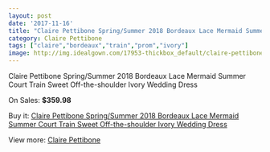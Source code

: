 ```yaml
---
layout: post
date: '2017-11-16'
title: "Claire Pettibone Spring/Summer 2018 Bordeaux Lace Mermaid Summer Court Train Sweet Off-the-shoulder Ivory Wedding Dress"
category: Claire Pettibone
tags: ["claire","bordeaux","train","prom","ivory"]
image: http://img.idealgown.com/17953-thickbox_default/claire-pettibone-spring-summer-2018-bordeaux-lace-mermaid-summer-court-train-sweet-off-the-shoulder-ivory-wedding-dress.jpg
---
```

Claire Pettibone Spring/Summer 2018 Bordeaux Lace Mermaid Summer Court Train Sweet Off-the-shoulder Ivory Wedding Dress

On Sales: **$359.98**
<a href="https://www.idealgown.com/en/claire-pettibone/6971-claire-pettibone-spring-summer-2018-bordeaux-lace-mermaid-summer-court-train-sweet-off-the-shoulder-ivory-wedding-dress.html"><amp-img layout="responsive" width="600" height="600" src="//img.idealgown.com/17953-thickbox_default/claire-pettibone-spring-summer-2018-bordeaux-lace-mermaid-summer-court-train-sweet-off-the-shoulder-ivory-wedding-dress.jpg" alt="Claire Pettibone Spring/Summer 2018 Bordeaux Lace Mermaid Summer Court Train Sweet Off-the-shoulder Ivory Wedding Dress 0" /></a>
<a href="https://www.idealgown.com/en/claire-pettibone/6971-claire-pettibone-spring-summer-2018-bordeaux-lace-mermaid-summer-court-train-sweet-off-the-shoulder-ivory-wedding-dress.html"><amp-img layout="responsive" width="600" height="600" src="//img.idealgown.com/17960-thickbox_default/claire-pettibone-spring-summer-2018-bordeaux-lace-mermaid-summer-court-train-sweet-off-the-shoulder-ivory-wedding-dress.jpg" alt="Claire Pettibone Spring/Summer 2018 Bordeaux Lace Mermaid Summer Court Train Sweet Off-the-shoulder Ivory Wedding Dress 1" /></a>
<a href="https://www.idealgown.com/en/claire-pettibone/6971-claire-pettibone-spring-summer-2018-bordeaux-lace-mermaid-summer-court-train-sweet-off-the-shoulder-ivory-wedding-dress.html"><amp-img layout="responsive" width="600" height="600" src="//img.idealgown.com/17959-thickbox_default/claire-pettibone-spring-summer-2018-bordeaux-lace-mermaid-summer-court-train-sweet-off-the-shoulder-ivory-wedding-dress.jpg" alt="Claire Pettibone Spring/Summer 2018 Bordeaux Lace Mermaid Summer Court Train Sweet Off-the-shoulder Ivory Wedding Dress 2" /></a>
<a href="https://www.idealgown.com/en/claire-pettibone/6971-claire-pettibone-spring-summer-2018-bordeaux-lace-mermaid-summer-court-train-sweet-off-the-shoulder-ivory-wedding-dress.html"><amp-img layout="responsive" width="600" height="600" src="//img.idealgown.com/17958-thickbox_default/claire-pettibone-spring-summer-2018-bordeaux-lace-mermaid-summer-court-train-sweet-off-the-shoulder-ivory-wedding-dress.jpg" alt="Claire Pettibone Spring/Summer 2018 Bordeaux Lace Mermaid Summer Court Train Sweet Off-the-shoulder Ivory Wedding Dress 3" /></a>
<a href="https://www.idealgown.com/en/claire-pettibone/6971-claire-pettibone-spring-summer-2018-bordeaux-lace-mermaid-summer-court-train-sweet-off-the-shoulder-ivory-wedding-dress.html"><amp-img layout="responsive" width="600" height="600" src="//img.idealgown.com/17957-thickbox_default/claire-pettibone-spring-summer-2018-bordeaux-lace-mermaid-summer-court-train-sweet-off-the-shoulder-ivory-wedding-dress.jpg" alt="Claire Pettibone Spring/Summer 2018 Bordeaux Lace Mermaid Summer Court Train Sweet Off-the-shoulder Ivory Wedding Dress 4" /></a>
<a href="https://www.idealgown.com/en/claire-pettibone/6971-claire-pettibone-spring-summer-2018-bordeaux-lace-mermaid-summer-court-train-sweet-off-the-shoulder-ivory-wedding-dress.html"><amp-img layout="responsive" width="600" height="600" src="//img.idealgown.com/17956-thickbox_default/claire-pettibone-spring-summer-2018-bordeaux-lace-mermaid-summer-court-train-sweet-off-the-shoulder-ivory-wedding-dress.jpg" alt="Claire Pettibone Spring/Summer 2018 Bordeaux Lace Mermaid Summer Court Train Sweet Off-the-shoulder Ivory Wedding Dress 5" /></a>
<a href="https://www.idealgown.com/en/claire-pettibone/6971-claire-pettibone-spring-summer-2018-bordeaux-lace-mermaid-summer-court-train-sweet-off-the-shoulder-ivory-wedding-dress.html"><amp-img layout="responsive" width="600" height="600" src="//img.idealgown.com/17955-thickbox_default/claire-pettibone-spring-summer-2018-bordeaux-lace-mermaid-summer-court-train-sweet-off-the-shoulder-ivory-wedding-dress.jpg" alt="Claire Pettibone Spring/Summer 2018 Bordeaux Lace Mermaid Summer Court Train Sweet Off-the-shoulder Ivory Wedding Dress 6" /></a>
<a href="https://www.idealgown.com/en/claire-pettibone/6971-claire-pettibone-spring-summer-2018-bordeaux-lace-mermaid-summer-court-train-sweet-off-the-shoulder-ivory-wedding-dress.html"><amp-img layout="responsive" width="600" height="600" src="//img.idealgown.com/17954-thickbox_default/claire-pettibone-spring-summer-2018-bordeaux-lace-mermaid-summer-court-train-sweet-off-the-shoulder-ivory-wedding-dress.jpg" alt="Claire Pettibone Spring/Summer 2018 Bordeaux Lace Mermaid Summer Court Train Sweet Off-the-shoulder Ivory Wedding Dress 7" /></a>

Buy it: [Claire Pettibone Spring/Summer 2018 Bordeaux Lace Mermaid Summer Court Train Sweet Off-the-shoulder Ivory Wedding Dress](https://www.idealgown.com/en/claire-pettibone/6971-claire-pettibone-spring-summer-2018-bordeaux-lace-mermaid-summer-court-train-sweet-off-the-shoulder-ivory-wedding-dress.html "Claire Pettibone Spring/Summer 2018 Bordeaux Lace Mermaid Summer Court Train Sweet Off-the-shoulder Ivory Wedding Dress")

View more: [Claire Pettibone](https://www.idealgown.com/en/127-claire-pettibone "Claire Pettibone")